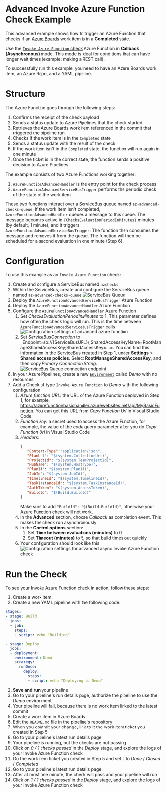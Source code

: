 # Advanced Invoke Azure Function Check Example

This advanced example shows how to trigger an Azure Function that checks if an [Azure Boards](https://azure.microsoft.com/products/devops/boards/) work item is in a **Completed** state.

Use the [`Invoke Azure Function` check](https://learn.microsoft.com/azure/devops/pipelines/process/approvals?#invoke-azure-function) Azure Function in **Callback (Asynchronous)** mode. This mode is ideal for conditions that can have longer wait times (example: making a REST call).

To successfully run this example, you need to have an Azure Boards work item, an Azure Repo, and a YAML pipeline.

# Structure

The Azure Function goes through the following steps:

1. Confirms the receipt of the check payload
2. Sends a status update to Azure Pipelines that the check started
3. Retrieves the Azure Boards work item referenced in the commit that triggered the pipeline run
4. Checks if the work item is in the `Completed` state
5. Sends a status update with the result of the check
6. If the work item isn't in the `Completed` state, the function will run again in one minute
7. Once the ticket is in the correct state, the function sends a positive decision to Azure Pipelines

The example consists of two Azure Functions working together:
1. `AzureFunctionAdvancedHandler` is the entry point for the check process
2. `AzureFunctionAdvancedServiceBusTrigger` performs the periodic check of the state of the work item

These two functions interact over a [ServiceBus queue](https://learn.microsoft.com/en-us/azure/azure-functions/functions-bindings-service-bus?tabs=in-process%2Cextensionv5%2Cextensionv3&pivots=programming-language-csharp) named `az-advanced-checks-queue`. If the work item isn't completed, 
`AzureFunctionAdvancedHandler` queues a message to this queue. The message becomes active in `{ChecksEvaluationPeriodInMinutes}` minutes (by default, 1 minute), and it triggers `AzureFunctionAdvancedServiceBusTrigger`. The function then consumes the message and removes it from the queue. The function will then be scheduled for a second evaluation in one minute (Step 6).


# Configuration

To use this example as an `Invoke Azure Function` check:
1. Create and configure a ServiceBus named `azchecks`
2. Within the ServiceBus, create and configure the ServiceBus queue named `az-advanced-checks-queue`
   ![ServiceBus Queue](Pictures/ServiceBusQueue.png?raw=true)
3. Deploy the `AzureFunctionAdvancedServiceBusTrigger` Azure Function
4. Deploy the `AzureFunctionAdvancedHandler` Azure Function
5. Configure the `AzureFunctionAdvancedHandler` Azure Function
   1. Set _ChecksEvaluationPeriodInMinutes_ to 1. This parameter defines how often the check logic will run. This is the time between `AzureFunctionAdvancedServiceBusTrigger` calls
   ![Configuration settings of advanced azure function](Pictures/AzureFunctionConfiguration.png?raw=true)
   2. Set _ServiceBusConnection_ to _Endpoint=sb://{ServiceBusURL}/;SharedAccessKeyName=RootManageSharedAccessKey;SharedAccessKey=...=. You can find this information in the ServiceBus created in Step 1, under **Settings** > **Shared access policies**. Select **RootManageSharedAccessKey**, and then copy _Primary Connection String_.
      ![ServiceBus Queue connection endpoint](Pictures/ServiceBusSharedAccessPolicies.png?raw=true)
2. In your Azure Pipelines, create a new [`Environment`](https://learn.microsoft.com/azure/devops/pipelines/process/environments) called _Demo_ with no resources
3. Add a Check of type `Invoke Azure Function` to _Demo_ with the following configuration:
   1. _Azure function URL_: the URL of the Azure Function deployed in Step 1, for example, https://azurefunctionbasichandler.azurewebsites.net/api/MyBasicFunction. You can get this URL from _Copy Function Url_ in Visual Studio Code
   2. _Function key_: a secret used to access the Azure Function, for example, the value of the _code_ query parameter after you do _Copy Function Url_ in Visual Studio Code
   3. _Headers_:
        ```json
        {
           "Content-Type":"application/json", 
           "PlanUrl": "$(system.CollectionUri)", 
           "ProjectId": "$(system.TeamProjectId)", 
           "HubName": "$(system.HostType)", 
           "PlanId": "$(system.PlanId)", 
           "JobId": "$(system.JobId)", 
           "TimelineId": "$(system.TimelineId)", 
           "TaskInstanceId": "$(system.TaskInstanceId)", 
           "AuthToken": "$(system.AccessToken)",
           "BuildId": "$(Build.BuildId)"
        }
        ```
        Make sure to add `"BuildId": "$(Build.BuildId)"`, otherwise your Azure Function check will not work.
   4. In the **Advanced** section, choose _Callback_ as completion event. This makes the check run asynchronously
   5. In the **Control options** section:
      1. Set **Time between evaluations (minutes)** to 0
      2. Set **Timeout (minutes)** to 5, so that build times out quickly
   6. Your configuration should look like this<br/>
      ![Configuration settings for advanced async Invoke Azure Function check](Pictures/AdvancedCheckAsyncConfig.png?raw=true)

# Run the Check
To see your Invoke Azure Function check in action, follow these steps:

1. Create a work item.
2. Create a new YAML pipeline with the following code:
```yml
stages:
- stage: Build
  jobs:
  - job:
    steps:
    - script: echo "Building"

- stage: Deploy
  jobs:
  - deployment: 
    environment: Demo
    strategy:
      runOnce:
        deploy:
          steps:
          - script: echo "Deploying to Demo"
```
2. **Save and run** your pipeline
3. Go to your pipeline's run details page, authorize the pipeline to use the _Demo_ environment
4. Your pipeline will fail, because there is no work item linked to the latest commit
5. Create a work item in Azure Boards
6. Edit the `README.md` file in the pipeline's repository
7. When you commit your change, link to it the work item ticket you created in Step 5
8. Go to your pipeline's latest run details page
9. Your pipeline is running, but the checks are not passing
10. Click on _0 / 1 checks passed_ in the _Deploy_ stage, and explore the logs of your Invoke Azure Function check
11. Go the work item ticket you created in Step 5 and set it to _Done_ / _Closed_ / _Completed_
12. Go to your pipeline's latest run details page
13. After at most one minute, the check will pass and your pipeline will run
14. Click on _1 / 1 checks passed_ in the _Deploy_ stage, and explore the logs of your Invoke Azure Function check
